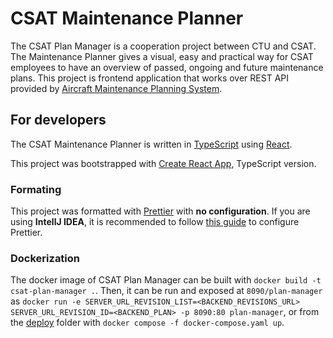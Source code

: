 # CSAT Maintenance Planner
The CSAT Plan Manager is a cooperation project between CTU and CSAT. The Maintenance Planner gives a visual, easy and practical way for CSAT employees to have an overview of passed, ongoing and future maintenance plans.
This project is frontend application that works over REST API provided by [Aircraft Maintenance Planning System](https://github.com/kbss-cvut/aircraft-maintenance-planning-system).

## For developers

The CSAT Maintenance Planner is written in [TypeScript](https://www.typescriptlang.org/) using [React](https://reactjs.org/).

This project was bootstrapped with [Create React App](https://github.com/wmonk/create-react-app-typescript), TypeScript version.

### Formating
This project was formatted with [Prettier](https://prettier.io/) with **no configuration**.
If you are using **IntellJ IDEA**, it is recommended to follow [this guide](https://www.jetbrains.com/help/idea/prettier.html#ws_prettier_install) to configure Prettier.

### Dockerization
The docker image of CSAT Plan Manager can be built with `docker build -t csat-plan-manager .`.
Then, it can be run and exposed at `8090/plan-manager` as `docker run -e SERVER_URL_REVISION_LIST=<BACKEND_REVISIONS_URL> SERVER_URL_REVISION_ID=<BACKEND_PLAN> -p 8090:80 plan-manager`, or from the [deploy](https://github.com/kbss-cvut/csat-maintenance-planner/tree/main/deploy) folder with `docker compose -f docker-compose.yaml up`.

